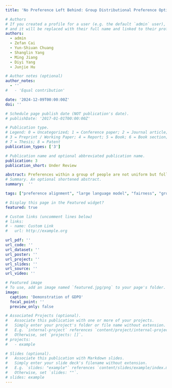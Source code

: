 ```yaml
---
title: 'No Preference Left Behind: Group Distributional Preference Optimization'

# Authors
# If you created a profile for a user (e.g. the default `admin` user), write the username (folder name) here
# and it will be replaced with their full name and linked to their profile.
authors:
  - admin
  - Zefan Cai
  - Yun-Shiuan Chuang
  - Shanglin Yang
  - Ming Jiang
  - Diyi Yang
  - Junjie Hu

# Author notes (optional)
author_notes:
  - ''
#   - 'Equal contribution'

date: '2024-12-09T00:00:00Z'
doi: ''

# Schedule page publish date (NOT publication's date).
# publishDate: '2017-01-01T00:00:00Z'

# Publication type.
# Legend: 0 = Uncategorized; 1 = Conference paper; 2 = Journal article;
# 3 = Preprint / Working Paper; 4 = Report; 5 = Book; 6 = Book section;
# 7 = Thesis; 8 = Patent
publication_types: ['3']

# Publication name and optional abbreviated publication name.
publication: 3
publication_short: Under Review

abstract: Preferences within a group of people are not uniform but follow a distribution. While existing alignment methods like Direct Preference Optimization (DPO) attempt to steer models to reflect human preferences, they struggle to capture the distributional pluralistic preferences within a group. These methods often skew toward dominant preferences, overlooking the diversity of opinions, especially when conflicting preferences arise. To address this issue, we propose Group Distribution Preference Optimization (GDPO), a novel framework that aligns language models with the distribution of preferences within a group by incorporating the concept of beliefs that shape individual preferences. GDPO calibrates a language model using statistical estimation of the group's belief distribution and aligns the model with belief-conditioned preferences, offering a more inclusive alignment framework than traditional methods. In experiments using both synthetic controllable opinion generation and real-world movie review datasets, we show that DPO fails to align with the targeted belief distributions, while GDPO consistently reduces this alignment gap during training. Additionally, our evaluation metrics demonstrate that GDPO outperforms existing approaches in aligning with group distributional preferences, marking a significant advance in pluralistic alignment.
# Summary. An optional shortened abstract.
summary:  ''

tags: ["preference alignment", "large language model", "fairness", "group preferences"]

# Display this page in the Featured widget?
featured: true

# Custom links (uncomment lines below)
# links:
# - name: Custom Link
#   url: http://example.org

url_pdf: ''
url_code: ''
url_dataset: ''
url_poster: ''
url_project: ''
url_slides: ''
url_source: ''
url_video: ''

# Featured image
# To use, add an image named `featured.jpg/png` to your page's folder.
image:
  caption: 'Demonstration of GDPO'
  focal_point: ''
  preview_only: false

# Associated Projects (optional).
#   Associate this publication with one or more of your projects.
#   Simply enter your project's folder or file name without extension.
#   E.g. `internal-project` references `content/project/internal-project/index.md`.
#   Otherwise, set `projects: []`.
# projects:
#   - example

# Slides (optional).
#   Associate this publication with Markdown slides.
#   Simply enter your slide deck's filename without extension.
#   E.g. `slides: "example"` references `content/slides/example/index.md`.
#   Otherwise, set `slides: ""`.
# slides: example
---
```


<!-- {{% callout note %}}
Click the _Cite_ button above to demo the feature to enable visitors to import publication metadata into their reference management software.
{{% /callout %}}

{{% callout note %}}
Create your slides in Markdown - click the _Slides_ button to check out the example.
{{% /callout %}}

Supplementary notes can be added here, including [code, math, and images](https://wowchemy.com/docs/writing-markdown-latex/). -->
